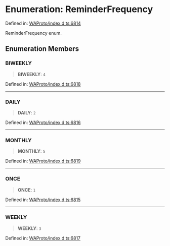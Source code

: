 # Enumeration: ReminderFrequency

Defined in: [WAProto/index.d.ts:6814](https://github.com/Fokusdotid/bail/blob/a029a4f9908cd3806112e8438f5a31dda1376b84/WAProto/index.d.ts#L6814)

ReminderFrequency enum.

## Enumeration Members

### BIWEEKLY

> **BIWEEKLY**: `4`

Defined in: [WAProto/index.d.ts:6818](https://github.com/Fokusdotid/bail/blob/a029a4f9908cd3806112e8438f5a31dda1376b84/WAProto/index.d.ts#L6818)

***

### DAILY

> **DAILY**: `2`

Defined in: [WAProto/index.d.ts:6816](https://github.com/Fokusdotid/bail/blob/a029a4f9908cd3806112e8438f5a31dda1376b84/WAProto/index.d.ts#L6816)

***

### MONTHLY

> **MONTHLY**: `5`

Defined in: [WAProto/index.d.ts:6819](https://github.com/Fokusdotid/bail/blob/a029a4f9908cd3806112e8438f5a31dda1376b84/WAProto/index.d.ts#L6819)

***

### ONCE

> **ONCE**: `1`

Defined in: [WAProto/index.d.ts:6815](https://github.com/Fokusdotid/bail/blob/a029a4f9908cd3806112e8438f5a31dda1376b84/WAProto/index.d.ts#L6815)

***

### WEEKLY

> **WEEKLY**: `3`

Defined in: [WAProto/index.d.ts:6817](https://github.com/Fokusdotid/bail/blob/a029a4f9908cd3806112e8438f5a31dda1376b84/WAProto/index.d.ts#L6817)
